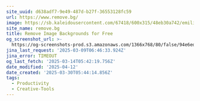 ```yaml
---
site_uuid: d638adf7-9e49-487d-b27f-36553128fc59
url: https://www.remove.bg/
image: https://sb.kaleidousercontent.com/67418/600x315/48eb30a742/emilia-og-image.jpg
site_name: remove.bg
title: Remove Image Backgrounds for Free
og_screenshot_url: >-
  https://og-screenshots-prod.s3.amazonaws.com/1366x768/80/false/94e6ed553c665c9f5c4ebea5648849dbe9c8e4851a3039db155c141dbac1a5ba.jpeg
jina_last_request: '2025-03-09T06:46:33.924Z'
jina_error: TIMEOUT
og_last_fetch: '2025-03-14T05:42:19.756Z'
date_modified: '2025-04-12'
date_created: '2025-03-30T05:44:14.856Z'
tags:
  - Productivity
  - Creative-Tools
---
```




























